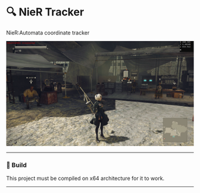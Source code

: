 # :mag: NieR Tracker

NieR:Automata coordinate tracker

<img src="https://github.com/Asiern/NieR-Tracker/blob/master/README/screenshot.png" />

---

### :wrench: Build

This project must be compiled on x64 architecture for it to work.

---

